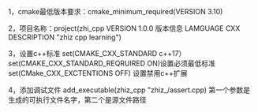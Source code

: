 1，cmake最低版本要求：cmake_minimum_required(VERSION 3.10)

2，项目名称：project(zhi_cpp
                VERSION 1.0.0 版本信息
                LAMGUAGE CXX
                DESCRIPTION "zhiz cpp learning")
            
3，设置c++标准
set(CMAKE_CXX_STANDARD c++17）
set(CMAKE_CXX_STANDARD_REQRUIRED ON)设置必须最低标准
set(CMake_CXX_EXCTENTIONS OFF) 设置禁用c++扩展

4，添加调试文件
add_executable(zhiz_cpp "zhiz_/assert.cpp) 第一个参数是生成的可执行文件名字，第二个是源文件路径

